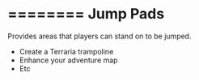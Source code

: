 ========
Jump Pads
========

Provides areas that players can stand on to be jumped.
- Create a Terraria trampoline
- Enhance your adventure map
- Etc
